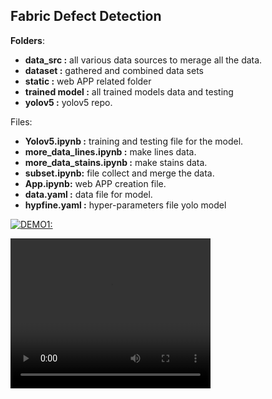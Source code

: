 Fabric Defect Detection 
---

**Folders**:

* **data_src :** all various data sources to merage all the data.
* **dataset :** gathered and combined data sets
* **static :** web APP related folder
* **trained model :** all trained models data and testing
* **yolov5 :** yolov5 repo.
    

Files: 

* **Yolov5.ipynb :** training and  testing file for the model. 
* **more_data_lines.ipynb :** make lines data.
* **more_data_stains.ipynb  :**  make stains data.
* **subset.ipynb:** file collect and merge the data.
* **App.ipynb:** web APP creation file.
* **data.yaml :** data file for model.
* **hypfine.yaml :** hyper-parameters file yolo model
    

[![DEMO1:](https://share.gifyoutube.com/KzB6Gb.gif)](https://github.com/Amrabdelhamed611/Fabric_Defect_Detection-/blob/1b7259c88b5b4134efcbb7bc088233e0abe7cbcd/predections_video.avi)


<video width="320" height="240" controls>
  <source src="https://github.com/Amrabdelhamed611/Fabric_Defect_Detection-/blob/1b7259c88b5b4134efcbb7bc088233e0abe7cbcd/predections_video.avi" type="video/avi">

</video>